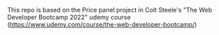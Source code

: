 This repo is based on the Price panel project in Colt Steele's "The Web Developer Bootcamp 2022" udemy course  (https://www.udemy.com/course/the-web-developer-bootcamp/)
